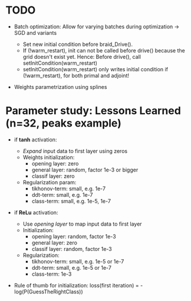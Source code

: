 # TODO

* Batch optimization: Allow for varying batches during optimization -> SGD and variants
    - Set new initial condition before braid\_Drive(). 
    - If (!warm\_restart), init can not be called before drive() because the grid doesn't exist yet. 
      Hence: Before drive(), call setInitCondition(warm\_restart)
    - setInitCondition(warm\_restart) only writes initial condition if (!warm\_restart), for both primal and adjoint!

* Weights parametrization using splines



# Parameter study: Lessons Learned (n=32, peaks example)

* if **tanh** activation:
    - *Expand* input data to first layer using zeros
    - Weights initialization: 
         * opening layer:    zero
         * general layer:   random, factor 1e-3 or bigger
         * classif layer:   zero
    - Regularization param: 
         * tikhonov-term:    small, e.g. 1e-7
         * ddt-term:         small, e.g. 1e-7
         * class-term:       small, e.g. 1e-5, 1e-7

* if **ReLu** activation:
    - Use *opening layer* to map input data to first layer
    - Initialization:
         * opening layer:   random, factor 1e-3
         * general layer:   zero
         * classif layer:   random, factor 1e-3
    - Regularization:
         * tikhonov-term:    small, e.g. 1e-5 or 1e-7
         * ddt-term:         small, e.g. 1e-5 or 1e-7
         * class-term:       1e-3

* Rule of thumb for initialization: 
    loss(first iteration) = - log(P(GuessTheRightClass))

